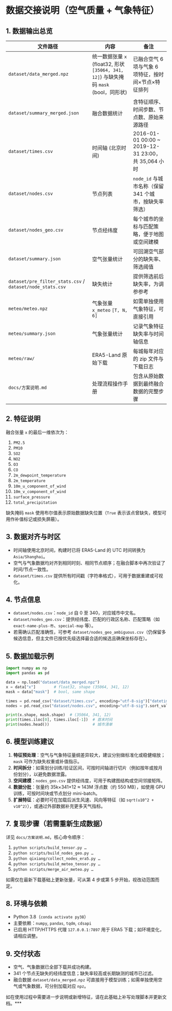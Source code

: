 # 数据交接说明（空气质量 + 气象特征）

## 1. 数据输出总览

| 文件路径 | 内容 | 备注 |
| --- | --- | --- |
| `dataset/data_merged.npz` | 统一数据张量 `x` (float32, 形状 `[35064, 341, 12]`) 与缺失掩码 `mask` (bool，同形状) | 已融合空气 6 项与气象 6 项特征，按时间×节点×特征排列 |
| `dataset/summary_merged.json` | 融合数据统计 | 含特征顺序、时间步数、节点数、原始来源路径 |
| `dataset/times.csv` | 时间轴 (北京时间) | 2016-01-01 00:00 ~ 2019-12-31 23:00，共 35,064 小时 |
| `dataset/nodes.csv` | 节点列表 | `node_id` 与城市名称（保留 341 个城市，按缺失率筛选） |
| `dataset/nodes_geo.csv` | 节点经纬度 | 每个城市的坐标与匹配策略，便于地图或空间建模 |
| `dataset/summary.json` | 空气张量统计 | 可回溯空气部分的缺失率、筛选阈值 |
| `dataset/pre_filter_stats.csv` / `dataset/node_stats.csv` | 缺失统计 | 提供筛选前后缺失率，为调参参考 |
| `meteo/meteo.npz` | 气象张量 `x_meteo` `[T, N, 6]` | 如需单独使用气象特征，可直接引用 |
| `meteo/summary.json` | 气象张量统计 | 记录气象特征缺失率与时间轴信息 |
| `meteo/raw/` | ERA5-Land 原始下载 | 每城每年对应的 zip 文件与下载日志 |
| `docs/方案说明.md` | 处理流程操作手册 | 包含从原始数据到最终融合数据的完整步骤 |

## 2. 特征说明

融合张量 `x` 的最后一维依次为：
1. `PM2.5`
2. `PM10`
3. `SO2`
4. `NO2`
5. `O3`
6. `CO`
7. `2m_dewpoint_temperature`
8. `2m_temperature`
9. `10m_u_component_of_wind`
10. `10m_v_component_of_wind`
11. `surface_pressure`
12. `total_precipitation`

缺失掩码 `mask` 使用布尔值表示原始数据缺失位置（`True` 表示该点曾缺失，模型可用作补值标记或损失屏蔽）。

## 3. 数据对齐与时区

- 时间轴使用北京时间，构建时已将 ERA5-Land 的 UTC 时间转换为 `Asia/Shanghai`。
- 空气与气象数据均对齐到相同时刻、相同节点顺序；在融合脚本中再次验证了时间/节点一致性。
- `dataset/times.csv` 提供所有时间戳（字符串格式），可用于数据重建或可视化。

## 4. 节点信息

- `dataset/nodes.csv`：`node_id` 自 0 至 340，对应城市中文名。
- `dataset/nodes_geo.csv`：提供经纬度、匹配的行政区名称、匹配策略（如 `exact-name-plus-市`、`special-map` 等）。
- 若需确认匹配准确性，可参考 `dataset/nodes_geo_ambiguous.csv`（仍保留多候选信息，但主文件已按优先级选择最合适的候选且确保坐标存在）。

## 5. 数据加载示例

```python
import numpy as np
import pandas as pd

data = np.load("dataset/data_merged.npz")
x = data["x"]        # float32, shape (35064, 341, 12)
mask = data["mask"]  # bool, same shape

times = pd.read_csv("dataset/times.csv", encoding="utf-8-sig")["datetime"]
nodes = pd.read_csv("dataset/nodes.csv", encoding="utf-8-sig").sort_values("node_id")

print(x.shape, mask.shape)  # (35064, 341, 12)
print(times.iloc[0], times.iloc[-1])  # 首末时间
print(nodes.head())                   # 城市清单
```

## 6. 模型训练建议

1. **特征预处理**：空气与气象特征量纲差异较大，建议分别做标准化或稳健缩放；`mask` 可作为缺失权重或补值指示。
2. **时间拆分**：如需划分训练/验证区间，可按时间轴进行切片（例如按年或按月份划分），以避免数据泄露。
3. **空间建模**：`nodes_geo.csv` 提供经纬度，可用于构建图结构或空间邻接矩阵。
4. **数据分批**：张量约 35k×341×12 ≈ 143M 浮点数（约 550 MB），如使用 GPU 训练，可按时间块或节点划分 mini-batch。
5. **扩展特征**：必要时可在加载后派生风速、风向等特征（如 `sqrt(u10^2 + v10^2)`），或通过外部数据补充更多天气指标。

## 7. 复现步骤（若需重新生成数据）

详见 `docs/方案说明.md`，核心命令顺序：
1. `python scripts/build_tensor.py …`
2. `python scripts/build_nodes_geo.py …`
3. `python qixiang/collect_nodes_era5.py …`
4. `python scripts/build_meteo_tensor.py …`
5. `python scripts/merge_air_meteo.py …`

如需仅在最新下载基础上更新张量，可从第 4 步或第 5 步开始，视改动范围而定。

## 8. 环境与依赖

- Python 3.8（`conda activate py38`）
- 主要依赖：`numpy`, `pandas`, `tqdm`, `cdsapi`
- 已启用 HTTP/HTTPS 代理 `127.0.0.1:7897` 用于 ERA5 下载；如环境变化，请相应调整。

## 9. 交付状态

- 空气、气象数据已全部下载并成功构建。
- 341 个节点无缺失的经纬度信息；缺失率较高或长期缺测的城市已过滤。
- 融合数据 `dataset/data_merged.npz` 可直接用于模型训练；如需单独使用空气或气象数据，可分别加载对应 `npz`。

如在使用过程中需要进一步说明或新增特征，请在此基础上补写处理脚本并更新文档。***
